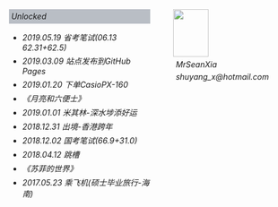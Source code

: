 <!-- Todo
[x] google搜索
[x] 归档
[x] 分类归档
[x] 标签归档
[x] 正文
[x] 首页
[x] 目录(div.post-toc)跟随页面滚动平移
[x] 正文页上给“分类”和“标签”加上超链接
[ ] "about"页
-->
<div style="display: flex; justify-content: space-around">
    <div style="width:50%">
        <div class="accomplishment-bar" style="background-color: #30415655; padding: 4px; border-bottom: 1px solid rgba(201,202,204,0.333);"><i class="fa fa-chevron-right" /> Unlocked</div>
        <ul id="accomplishment-list">
            <li>2019.05.19 省考笔试(06.13 62.31+62.5)</li>
            <li>2019.03.09 站点发布到GitHub Pages</li>
            <li>2019.01.20 下单CasioPX-160</li>
            <li>《月亮和六便士》</li>
            <li>2019.01.01 米其林-深水埗添好运</li>
            <li>2018.12.31 出境-香港跨年</li>
            <li>2018.12.02 国考笔试(66.9+31.0)</li>
            <li>2018.04.12 跳槽</li>
            <li>《苏菲的世界》</li>
            <li>2017.05.23 乘飞机(硕士毕业旅行-海南)</li>
        </ul>
    </div>
    <div>
        <img src="/avatar.jpg" style="height:85px;width:63px;opacity:0.9;display:block;"/>
        <div style="margin: 5px;">MrSeanXia</div>
        <div style="margin-left:5px;">shuyang_x@hotmail.com</div>
    </div>
</div>

<style>
    #accomplishment-list li{
        margin-bottom: 5px;
    }
</style>